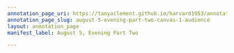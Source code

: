 ```yaml
---
annotation_page_uri: https://tanyaclement.github.io/harvard1953/annotations/august-5-evening-part-two-canvas-1-audience.json
annotation_page_slug: august-5-evening-part-two-canvas-1-audience
layout: annotation_page
manifest_label: August 5, Evening Part Two

---
```

